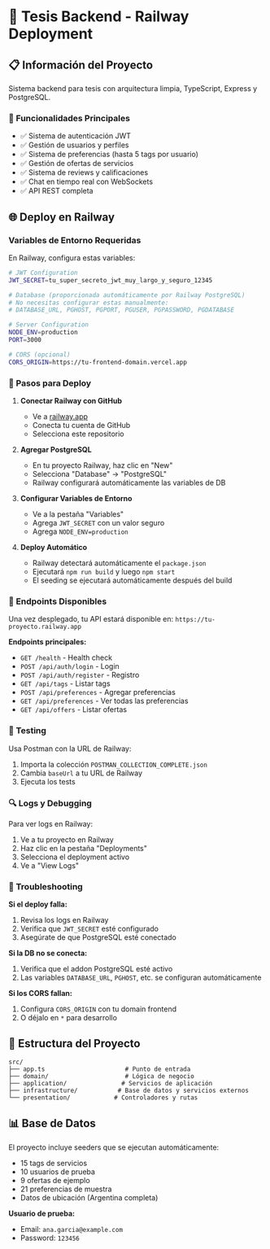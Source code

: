 # 🚀 Tesis Backend - Railway Deployment

## 📋 Información del Proyecto

Sistema backend para tesis con arquitectura limpia, TypeScript, Express y PostgreSQL.

### 🔧 Funcionalidades Principales
- ✅ Sistema de autenticación JWT
- ✅ Gestión de usuarios y perfiles
- ✅ Sistema de preferencias (hasta 5 tags por usuario)
- ✅ Gestión de ofertas de servicios
- ✅ Sistema de reviews y calificaciones
- ✅ Chat en tiempo real con WebSockets
- ✅ API REST completa

## 🌐 Deploy en Railway

### Variables de Entorno Requeridas

En Railway, configura estas variables:

```bash
# JWT Configuration
JWT_SECRET=tu_super_secreto_jwt_muy_largo_y_seguro_12345

# Database (proporcionada automáticamente por Railway PostgreSQL)
# No necesitas configurar estas manualmente:
# DATABASE_URL, PGHOST, PGPORT, PGUSER, PGPASSWORD, PGDATABASE

# Server Configuration  
NODE_ENV=production
PORT=3000

# CORS (opcional)
CORS_ORIGIN=https://tu-frontend-domain.vercel.app
```

### 🚀 Pasos para Deploy

1. **Conectar Railway con GitHub**
   - Ve a [railway.app](https://railway.app)
   - Conecta tu cuenta de GitHub
   - Selecciona este repositorio

2. **Agregar PostgreSQL**
   - En tu proyecto Railway, haz clic en "New"
   - Selecciona "Database" → "PostgreSQL"
   - Railway configurará automáticamente las variables de DB

3. **Configurar Variables de Entorno**
   - Ve a la pestaña "Variables"
   - Agrega `JWT_SECRET` con un valor seguro
   - Agrega `NODE_ENV=production`

4. **Deploy Automático**
   - Railway detectará automáticamente el `package.json`
   - Ejecutará `npm run build` y luego `npm start`
   - El seeding se ejecutará automáticamente después del build

### 📡 Endpoints Disponibles

Una vez desplegado, tu API estará disponible en: `https://tu-proyecto.railway.app`

**Endpoints principales:**
- `GET /health` - Health check
- `POST /api/auth/login` - Login
- `POST /api/auth/register` - Registro
- `GET /api/tags` - Listar tags
- `POST /api/preferences` - Agregar preferencias
- `GET /api/preferences` - Ver todas las preferencias
- `GET /api/offers` - Listar ofertas

### 🧪 Testing

Usa Postman con la URL de Railway:
1. Importa la colección `POSTMAN_COLLECTION_COMPLETE.json`
2. Cambia `baseUrl` a tu URL de Railway
3. Ejecuta los tests

### 🔍 Logs y Debugging

Para ver logs en Railway:
1. Ve a tu proyecto en Railway
2. Haz clic en la pestaña "Deployments"
3. Selecciona el deployment activo
4. Ve a "View Logs"

### 🚨 Troubleshooting

**Si el deploy falla:**
1. Revisa los logs en Railway
2. Verifica que `JWT_SECRET` esté configurado
3. Asegúrate de que PostgreSQL esté conectado

**Si la DB no se conecta:**
1. Verifica que el addon PostgreSQL esté activo
2. Las variables `DATABASE_URL`, `PGHOST`, etc. se configuran automáticamente

**Si los CORS fallan:**
1. Configura `CORS_ORIGIN` con tu domain frontend
2. O déjalo en `*` para desarrollo

## 🎯 Estructura del Proyecto

```
src/
├── app.ts                      # Punto de entrada
├── domain/                     # Lógica de negocio
├── application/               # Servicios de aplicación
├── infrastructure/           # Base de datos y servicios externos
└── presentation/            # Controladores y rutas
```

## 📊 Base de Datos

El proyecto incluye seeders que se ejecutan automáticamente:
- 15 tags de servicios
- 10 usuarios de prueba
- 9 ofertas de ejemplo
- 21 preferencias de muestra
- Datos de ubicación (Argentina completa)

**Usuario de prueba:**
- Email: `ana.garcia@example.com`
- Password: `123456`
